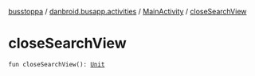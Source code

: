 [busstoppa](../../index.md) / [danbroid.busapp.activities](../index.md) / [MainActivity](index.md) / [closeSearchView](./close-search-view.md)

# closeSearchView

`fun closeSearchView(): `[`Unit`](https://kotlinlang.org/api/latest/jvm/stdlib/kotlin/-unit/index.html)